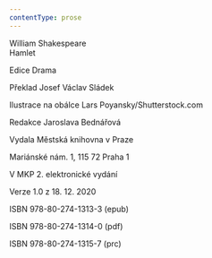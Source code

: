 ```yaml
---
contentType: prose
---
```


William Shakespeare  
Hamlet

Edice Drama

  

Překlad Josef Václav Sládek

  

Ilustrace na obálce Lars Poyansky/Shutterstock.com

  

Redakce Jaroslava Bednářová

Vydala Městská knihovna v Praze

  

Mariánské nám. 1, 115 72 Praha 1

V MKP 2. elektronické vydání

  

Verze 1.0 z 18. 12. 2020

ISBN 978-80-274-1313-3 (epub)

  

ISBN 978-80-274-1314-0 (pdf)

  

ISBN 978-80-274-1315-7 (prc)
